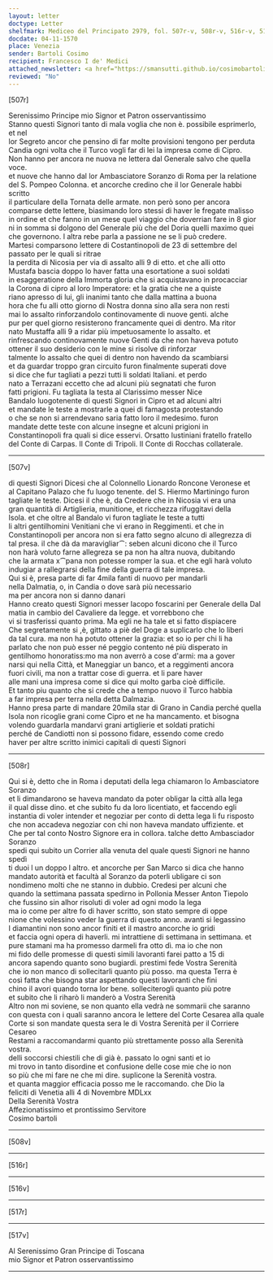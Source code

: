 ```yaml
---
layout: letter
doctype: Letter
shelfmark: Mediceo del Principato 2979, fol. 507r-v, 508r-v, 516r-v, 517r-v
docdate: 04-11-1570
place: Venezia
sender: Bartoli Cosimo
recipient: Francesco I de' Medici
attached_newsletter: <a href="https://smansutti.github.io/cosimobartoli/texts/3080_215/">3080_215</a>
reviewed: "No"
---
```


[507r]  
  
  
Serenissimo Principe mio Signor et Patron osservantissimo  
Stanno questi Signori tanto di mala voglia che non è. possibile esprimerlo, et nel  
lor Segreto ancor che pensino di far molte provisioni tengono per perduta  
Candia ogni volta che il Turco vogli far di lei la impresa come di Cipro.  
Non hanno per ancora ne nuova ne lettera dal Generale salvo che quella voce.  
et nuove che hanno dal lor Ambasciatore Soranzo di Roma per la relatione  
del S. Pompeo Colonna. et ancorche credino che il lor Generale habbi scritto  
il particulare della Tornata delle armate. non però sono per ancora  
comparse dette lettere, biasimando loro stessi di haver le fregate malisso  
in ordine et che fanno in un mese quel viaggio che doverrian fare in 8 gior  
ni in somma si dolgono del Generale più che del Doria quelli maximo quei  
che governono. l altra rebe parla a passione ne se li può credere.  
Martesi comparsono lettere di Costantinopoli de 23 di settembre del passato per le quali si ritrae  
la perdita di Nicosia per via di assalto alli 9 di etto. et che alli otto  
Mustafa bascia doppo lo haver fatta una esortatione a suoi soldati  
in esaggeratione della Immorta gloria che si acquistavano in procacciar  
la Corona di cipro al loro Imperatore: et la gratia che ne a quiste  
riano apresso di lui, gli inanimi tanto che dalla mattina a buona  
hora che fu alli otto giorno di Nostra donna sino alla sera non resti  
mai lo assalto rinforzandolo continovamente di nuove genti. alche  
pur per quel giorno resisterono francamente quei di dentro. Ma ritor  
nato Mustaffa alli 9 a ridar più impetuosamente lo assalto. et  
rinfrescando continovamente nuove Genti da che non haveva potuto  
ottener il suo desiderio con le mine si risolve di rinforzar  
talmente lo assalto che quei di dentro non havendo da scambiarsi  
et da guardar troppo gran circuito furon finalmente superati dove  
si dice che fur tagliati a pezzi tutti li soldati Italiani. et perdo  
nato a Terrazani eccetto che ad alcuni più segnatati che furon  
fatti prigioni. Fu tagliata la testa al Clarissimo messer Nice  
Bandalo luogotenente di questi Signori in Cipro et ad alcuni altri  
et mandate le teste a mostrarle a quei di famagosta protestando  
o che se non si arrendevano saria fatto loro il medesimo. furon  
mandate dette teste con alcune insegne et alcuni prigioni in  
Constantinopoli fra quali si dice esservi. Orsatto Iustiniani fratello fratello  
del Conte di Carpas. Il Conte di Tripoli. Il Conte di Rocchas collaterale.  
  
---  

[507v]  
  
  
di questi Signori Dicesi che al Colonnello Lionardo Roncone Veronese et  
al Capitano Palazo che fu luogo tenente. del S. Hiermo Martiningo furon  
tagliate le teste. Dicesi il che è, da Credere che in Nicosia vi era una  
gran quantità di Artiglieria, munitione, et ricchezza rifuggitavi della  
Isola. et che oltre al Bandalo vi furon tagliate le teste a tutti  
li altri gentilhomini Venitiani che vi erano in Reggimenti. et che in  
Constantinopoli per ancora non si era fatto segno alcuno di allegrezza di  
tal presa. il che dà da maravigliar⁀: seben alcuni dicono che il Turco  
non harà voluto farne allegreza se pa non ha altra nuova, dubitando  
che la armata x⁀pana non potesse romper la sua. et che egli harà voluto  
indugiar a rallegrarsi della fine della guerra di tale impresa.  
Qui si è, presa parte di far 4mila fanti di nuovo per mandarli  
nella Dalmatia, o, in Candia o dove sarà più necessario  
ma per ancora non si danno danari  
Hanno creato questi Signori messer Iacopo foscarini per Generale della Dal  
matia in cambio del Cavaliere da legge. et vorrebbono che  
vi si trasferissi quanto prima. Ma egli ne ha tale et si fatto dispiacere  
Che segretamente si ,è, gittato a piè del Doge a suplicarlo che lo liberi  
da tal cura. ma non ha potuto ottener la grazia: et so io per chi li ha  
parlato che non può esser né peggio contento né più disperato in  
gentilhomo honoratiss:mo ma non averrò a cose d'armi: ma a gover  
narsi qui nella Città, et Maneggiar un banco, et a reggimenti ancora  
fuori civili, ma non a trattar cose di guerra. et li pare haver  
alle mani una impresa come si dice qui molto garba cioè difficile.  
Et tanto piu quanto che si crede che a tempo nuovo il Turco habbia  
a far impresa per terra nella detta Dalmazia.  
Hanno presa parte di mandare 20mila star di Grano in Candia perché quella  
Isola non ricoglie grani come Cipro et ne ha mancamento. et bisogna  
volendo guardarla mandarvi grani artiglierie et soldati pratichi  
perché de Candiotti non si possono fidare, essendo come credo  
haver per altre scritto inimici capitali di questi Signori  
  
---  

[508r]  
  
  
Qui si è, detto che in Roma i deputati della lega chiamaron lo Ambasciatore Soranzo  
et li dimandarono se haveva mandato da poter obligar la città alla lega  
il qual disse dino. et che subito fu da loro licentiato, et faccendo egli  
instantia di voler intender et negoziar per conto di detta lega li fu risposto  
che non accadeva negoziar con chi non haveva mandato uffiziente. et  
Che per tal conto Nostro Signore era in collora. talche detto Ambasciador Soranzo  
spedi qui subito un Corrier alla venuta del quale questi Signori ne hanno spedì  
ti duoi l un doppo l altro. et ancorche per San Marco si dica che hanno  
mandato autorità et facultà al Soranzo da poterli ubligare ci son  
nondimeno molti che ne stanno in dubbio. Credesi per alcuni che  
quando la settimana passata spedirno in Pollonia Messer Anton Tiepolo  
che fussino sin alhor risoluti di voler ad ogni modo la lega  
ma io come per altre fo di haver scritto, son stato sempre di oppe  
nione che volessino veder la guerra di questo anno. avanti si legassino  
I diamantini non sono ancor finiti et il mastro ancorche io gridi  
et faccia ogni opera di haverli. mi intrattiene di settimana in settimana. et  
pure stamani ma ha promesso darmeli fra otto dì. ma io che non  
mi fido delle promesse di questi simili lavoranti farei patto a 15 di  
ancora sapendo quanto sono bugiardi. prestimi fede Vostra Serenità  
che io non manco di sollecitarli quanto più posso. ma questa Terra è  
così fatta che bisogna star aspettando questi lavoranti che fini  
chino il avori quando torna lor bene. solleciterogli quanto più potre  
et subito che li riharò li manderò a Vostra Serenità  
Altro non mi soviene, se non quanto ella vedrà ne sommarii che saranno  
con questa con i quali saranno ancora le lettere del Corte Cesarea alla quale  
Corte si son mandate questa sera le di Vostra Serenità per il Corriere Cesareo  
Restami a raccomandarmi quanto più strettamente posso alla Serenità vostra.  
delli soccorsi chiestili che di già è. passato lo ogni santi et io  
mi trovo in tanto disordine et confusione delle cose mie che io non  
so più che mi fare ne che mi dire. suplicone la Serenità vostra.  
et quanta maggior efficacia posso me le raccomando. che Dio la  
feliciti di Venetia alli 4 di Novembre MDLxx  
Della Serenità Vostra  
Affezionatissimo et prontissimo Servitore  
Cosimo bartoli  
  
---  

[508v]  
  
  
  
---  

[516r]  
  
  
  
---  

[516v]  
  
  
  
---  

[517r]  
  
  
  
---  

[517v]  
  
  
Al Serenissimo Gran Principe di Toscana  
mio Signor et Patron osservantissimo  
  
---  


